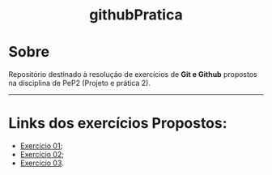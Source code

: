 <h1 align="center"> 
    githubPratica   
</h1>

# Sobre

Repositório destinado à resolução de exercícios de **Git e Github** propostos na disciplina de PeP2 (Projeto e prática 2).

---

# Links dos exercícios Propostos:

- [Exercício 01](https://womakerscode.gitbook.io/desvendando-git-e-github/hands-on/exercicio-1);
- [Exercício 02](https://womakerscode.gitbook.io/desvendando-git-e-github/hands-on/exercicio-2);
- [Exercício 03](https://womakerscode.gitbook.io/desvendando-git-e-github/hands-on/exercicio-3).

